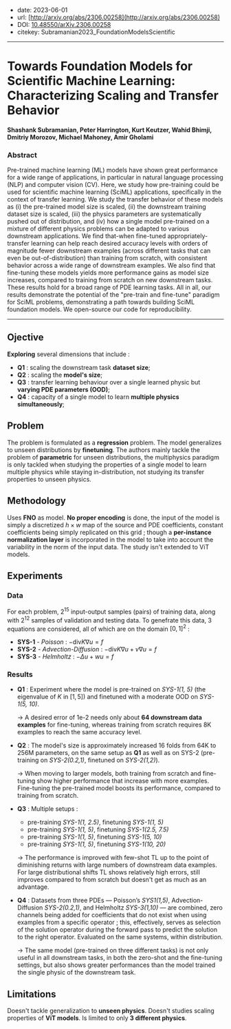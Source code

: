 - date: 2023-06-01
- url: [http://arxiv.org/abs/2306.00258](http://arxiv.org/abs/2306.00258)
- DOI: [10.48550/arXiv.2306.00258](https://doi.org/10.48550/arXiv.2306.00258)
- citekey: Subramanian2023_FoundationModelsScientific
---

# Towards Foundation Models for Scientific Machine Learning: Characterizing Scaling and Transfer Behavior

#### Shashank Subramanian, Peter Harrington, Kurt Keutzer, Wahid Bhimji, Dmitriy Morozov, Michael Mahoney, Amir Gholami

### Abstract

Pre-trained machine learning (ML) models have shown great performance for a wide range of applications, in particular in natural language processing (NLP) and computer vision (CV). Here, we study how pre-training could be used for scientific machine learning (SciML) applications, specifically in the context of transfer learning. We study the transfer behavior of these models as (i) the pre-trained model size is scaled, (ii) the downstream training dataset size is scaled, (iii) the physics parameters are systematically pushed out of distribution, and (iv) how a single model pre-trained on a mixture of different physics problems can be adapted to various downstream applications. We find that-when fine-tuned appropriately-transfer learning can help reach desired accuracy levels with orders of magnitude fewer downstream examples (across different tasks that can even be out-of-distribution) than training from scratch, with consistent behavior across a wide range of downstream examples. We also find that fine-tuning these models yields more performance gains as model size increases, compared to training from scratch on new downstream tasks. These results hold for a broad range of PDE learning tasks. All in all, our results demonstrate the potential of the "pre-train and fine-tune" paradigm for SciML problems, demonstrating a path towards building SciML foundation models. We open-source our code for reproducibility.

---

## Ojective

**Exploring** several dimensions that include :
- **Q1** : scaling the downstream task **dataset size**;
- **Q2** : scaling the **model's size**;
- **Q3** : transfer learning behaviour over a single learned physic but **varying PDE parameters (OOD)**;
- **Q4** : capacity of a single model to learn **multiple physics simultaneously**;

## Problem
<!-- regression / classification / génération ? -->
<!-- finetuning / adaptive learning ? -->
<!-- parametric / multiphysics ? -->

The problem is formulated as a **regression** problem.
The model generalizes to unseen distributions by **finetuning**.
The authors mainly tackle the problem of **parametric** for unseen distributions, the multiphysics paradigm is only tackled when studying the properties of a single model to learn multiple physics while staying in-distribution, not studying its transfer properties to unseen physics.  

## Methodology
<!-- accent on encoding -->
<!-- transformer ? -->

Uses **FNO** as model.
**No proper encoding** is done, the input of the model is simply a discretized $h \times w$ map of the source and PDE coefficients, constant coefficients being simply replicated on this grid ; though a **per-instance normalization layer** is incorporated in the model to take into account the variability in the norm of the input data.
The study isn't extended to ViT models.

## Experiments

### Data

For each problem, $2^{15}$ input-output samples (pairs) of training data, along with $2^{12}$ samples of validation and testing data.
To genefrate this data, 3 equations are considered, all of which are on the domain $[0,1]^2$ :
- **SYS-1** - *Poisson* : $-\text{div} K\nabla u = f$
- **SYS-2** - *Advection-Diffusion* : $-\text{div} K\nabla u + v\nabla u = f$
- **SYS-3** - *Helmholtz* : $-\Delta u + wu = f$

### Results

- **Q1** :
    Experiment where the model is pre-trained on *SYS-1(1, 5)* (the eigenvalue of $K$ in $[1, 5]$) and finetuned with a moderate OOD on *SYS-1(5, 10)*.
    
    → A desired error of 1e-2 needs only about **64 downstream data examples** for fine-tuning, whereas training from scratch requires 8K examples to reach the same accuracy level.
- **Q2** :
    The model's size is approximately increased 16 folds from 64K to 256M parameters, on the same setup as **Q1** as well as on SYS-2 (pre-training on *SYS-2(0.2,1)*, finetuned on *SYS-2(1,2)*).

    → When moving to larger models, both training from scratch and fine-tuning show higher performance that increase with more examples. Fine-tuning the pre-trained model boosts its performance, compared to training from scratch.
- **Q3** :
    Multiple setups :
    - pre-training *SYS-1(1, 2.5)*, finetuning *SYS-1(1, 5)*
    - pre-training *SYS-1(1, 5)*, finetuning *SYS-1(2.5, 7.5)*
    - pre-training *SYS-1(1, 5)*, finetuning *SYS-1(5, 10)*
    - pre-training *SYS-1(1, 5)*, finetuning *SYS-1(10, 20)*

    → The performance is improved with few-shot TL up to the point of diminishing returns with large numbers of downstream data examples. For large distributional shifts TL shows relatively high errors, still improves compared to from scratch but doesn't get as much as an advantage.
- **Q4** :
    Datasets from three PDEs — Poisson’s *SYS1(1,5)*, Advection-Diffusion *SYS-2(0.2,1)*, and Helmholtz *SYS-3(1,10)* — are combined, zero channels being added for coefficients that do not exist when using examples from a specific operator ; this, effectively, serves as selection of the solution operator during the forward pass to predict the solution to the right operator. Evaluated on the same systems, within distribution.

    → The same model (pre-trained on three different tasks) is not only useful in all downstream tasks, in both the zero-shot and the fine-tuning settings, but also shows greater performances than the model trained the single physic of the downstream task.

## Limitations

Doesn't tackle generalization to **unseen physics**.
Doesn't studies scaling properties of **ViT models**.
Is limited to only **3 different physics**. 
